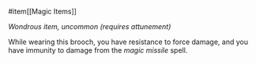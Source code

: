  #item[[Magic Items]]

*Wondrous item, uncommon (requires attunement)*

While wearing this brooch, you have resistance to force damage, and you have immunity to damage from the *magic missile* spell.
